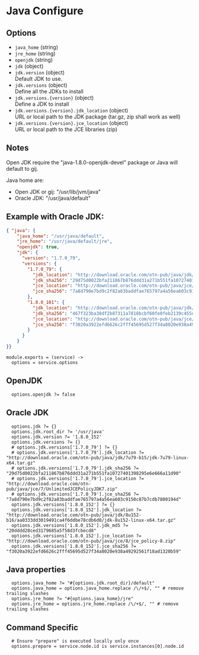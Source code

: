 
# Java Configure

## Options

* `java_home` (string)   
* `jre_home` (string)   
* `openjdk` (string)   
* `jdk` (object)   
* `jdk.version` (object)   
   Default JDK to use.
* `jdk.versions` (object)   
   Define all the JDKs to install
* `jdk.versions.{version}` (object)   
   Define a JDK to install
* `jdk.versions.{version}.jdk_location` (object)   
   URL or local path to the JDK package (tar.gz, zip shall work as well)
* `jdk.versions.{version}.jce_location` (object)   
   URL or local path to the JCE libraries (zip)

## Notes

Open JDK require the "java-1.8.0-openjdk-devel" package or Java will default
to gij.

Java home are:

*  Open JDK or gij: "/usr/lib/jvm/java"
*  Oracle JDK: "/usr/java/default"

## Example with Oracle JDK:

```json
{ "java": {
    "java_home": "/usr/java/default",
    "jre_home": "/usr/java/default/jre",
    "openjdk": true,
    "jdk": {
      "version": "1.7.0_79",
      "versions": {
        "1.7.0_79": {
          "jdk_location": "http://download.oracle.com/otn-pub/java/jdk/7u79-b15/jdk-7u79-linux-x64.tar.gz",
          "jdk_sha256": "29d75d0022bfa211867b876ddd31a271b551fa10727401398295e6e666a11d90",
          "jce_location": "http://download.oracle.com/otn-pub/java/jce/7/UnlimitedJCEPolicyJDK7.zip",
          "jce_sha256": "7a8d790e7bd9c2f82a83baddfae765797a4a56ea603c9150c87b7cdb7800194d"
        },
        "1.8.0_101": {
          "jdk_location": "http://download.oracle.com/otn-pub/java/jdk/8u121-b14/jdk-8u121-linux-x64.tar.gz",
          "jdk_sha256": "467f323ba38df2b87311a7818bcbf60fe0feb2139c455dfa0e08ba7ed8581328",
          "jce_location": "http://download.oracle.com/otn-pub/java/jce/8/jce_policy-8.zip",
          "jce_sha256": "f3020a3922efd6626c2fff45695d527f34a8020e938a49292561f18ad1320b59"
        }
      }
    }
}}
```

    module.exports = (service) ->
      options = service.options

## OpenJDK

      options.openjdk ?= false

## Oracle JDK

      options.jdk ?= {}
      options.jdk.root_dir ?= '/usr/java'
      options.jdk.version ?= '1.8.0_152'
      options.jdk.versions ?= {}
      # options.jdk.versions['1.7.0_79'] ?= {}
      # options.jdk.versions['1.7.0_79'].jdk_location ?= "http://download.oracle.com/otn-pub/java/jdk/7u79-b15/jdk-7u79-linux-x64.tar.gz"
      # options.jdk.versions['1.7.0_79'].jdk_sha256 ?= "29d75d0022bfa211867b876ddd31a271b551fa10727401398295e6e666a11d90"
      # options.jdk.versions['1.7.0_79'].jce_location ?= "http://download.oracle.com/otn-pub/java/jce/7/UnlimitedJCEPolicyJDK7.zip"
      # options.jdk.versions['1.7.0_79'].jce_sha256 ?= "7a8d790e7bd9c2f82a83baddfae765797a4a56ea603c9150c87b7cdb7800194d"
      options.jdk.versions['1.8.0_152'] ?= {}
      options.jdk.versions['1.8.0_152'].jdk_location ?= "http://download.oracle.com/otn-pub/java/jdk/8u152-b16/aa0333dd3019491ca4f6ddbe78cdb6d0/jdk-8u152-linux-x64.tar.gz"
      options.jdk.versions['1.8.0_152'].jdk_md5 ?= "20dddd28ced3179685a5f58d3fcbecd8"
      options.jdk.versions['1.8.0_152'].jce_location ?= "http://download.oracle.com/otn-pub/java/jce/8/jce_policy-8.zip"
      options.jdk.versions['1.8.0_152'].jce_sha256 ?= "f3020a3922efd6626c2fff45695d527f34a8020e938a49292561f18ad1320b59"

## Java properties

      options.java_home ?= "#{options.jdk.root_dir}/default"
      options.java_home = options.java_home.replace /\/+$/, "" # remove trailing slashes
      options.jre_home ?= "#{options.java_home}/jre"
      options.jre_home = options.jre_home.replace /\/+$/, "" # remove trailing slashes

## Command Specific

      # Ensure "prepare" is executed locally only once
      options.prepare = service.node.id is service.instances[0].node.id
